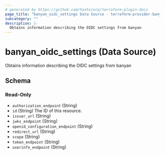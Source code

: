```yaml
---
# generated by https://github.com/hashicorp/terraform-plugin-docs
page_title: "banyan_oidc_settings Data Source - terraform-provider-banyan"
subcategory: ""
description: |-
  Obtains information describing the OIDC settings from banyan
---
```


# banyan_oidc_settings (Data Source)

Obtains information describing the OIDC settings from banyan



<!-- schema generated by tfplugindocs -->
## Schema

### Read-Only

- `authorization_endpoint` (String)
- `id` (String) The ID of this resource.
- `issuer_url` (String)
- `jwks_endpoint` (String)
- `openid_configuration_endpoint` (String)
- `redirect_url` (String)
- `scope` (String)
- `token_endpoint` (String)
- `userinfo_endpoint` (String)
